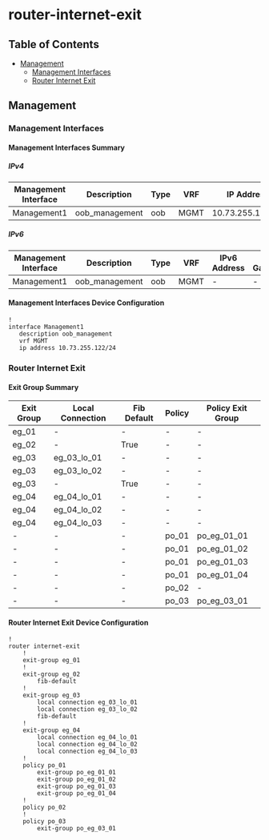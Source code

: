# router-internet-exit

## Table of Contents

- [Management](#management)
  - [Management Interfaces](#management-interfaces)
  - [Router Internet Exit](#router-internet-exit)

## Management

### Management Interfaces

#### Management Interfaces Summary

##### IPv4

| Management Interface | Description | Type | VRF | IP Address | Gateway |
| -------------------- | ----------- | ---- | --- | ---------- | ------- |
| Management1 | oob_management | oob | MGMT | 10.73.255.122/24 | 10.73.255.2 |

##### IPv6

| Management Interface | Description | Type | VRF | IPv6 Address | IPv6 Gateway |
| -------------------- | ----------- | ---- | --- | ------------ | ------------ |
| Management1 | oob_management | oob | MGMT | - | - |

#### Management Interfaces Device Configuration

```eos
!
interface Management1
   description oob_management
   vrf MGMT
   ip address 10.73.255.122/24
```

### Router Internet Exit

#### Exit Group Summary

| Exit Group | Local Connection | Fib Default | Policy | Policy Exit Group |
| ---------- | ---------------- | ----------- | ------ | ----------------- |
| eg_01 | - | - | - | - |
| eg_02 | - | True | - | - |
| eg_03 | eg_03_lo_01 | - | - | - |
| eg_03 | eg_03_lo_02 | - | - | - |
| eg_03 | - | True | - | - |
| eg_04 | eg_04_lo_01 | - | - | - |
| eg_04 | eg_04_lo_02 | - | - | - |
| eg_04 | eg_04_lo_03 | - | - | - |
| - | - | - | po_01 | po_eg_01_01 |
| - | - | - | po_01 | po_eg_01_02 |
| - | - | - | po_01 | po_eg_01_03 |
| - | - | - | po_01 | po_eg_01_04 |
| - | - | - | po_02 | - |
| - | - | - | po_03 | po_eg_03_01 |

#### Router Internet Exit Device Configuration

```eos
!
router internet-exit
    !
    exit-group eg_01
    !
    exit-group eg_02
        fib-default
    !
    exit-group eg_03
        local connection eg_03_lo_01
        local connection eg_03_lo_02
        fib-default
    !
    exit-group eg_04
        local connection eg_04_lo_01
        local connection eg_04_lo_02
        local connection eg_04_lo_03
    !
    policy po_01
        exit-group po_eg_01_01
        exit-group po_eg_01_02
        exit-group po_eg_01_03
        exit-group po_eg_01_04
    !
    policy po_02
    !
    policy po_03
        exit-group po_eg_03_01
```
